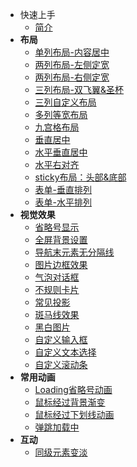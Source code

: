 - 快速上手
  - [简介](zh-cn/README.md)
- <b>布局</b>
  - [单列布局-内容居中](zh-cn/01单列布局-内容居中.md)
  - [两列布局-左侧定宽](zh-cn/02两列布局-左侧定宽.md)
  - [两列布局-右侧定宽](zh-cn/03两列布局-右侧定宽.md)
  - [三列布局-双飞翼&圣杯](zh-cn/04三列布局-两侧定宽,中间自适应.md)
  - [三列自定义布局](zh-cn/05三列自定义布局.md)
  - [多列等宽布局](zh-cn/06多列等宽布局.md)
  - [九宫格布局](zh-cn/07九宫格布局.md)
  - [垂直居中](zh-cn/08垂直居中.md)
  - [水平垂直居中](zh-cn/09水平垂直居中.md)
  - [水平右对齐](zh-cn/10水平右对齐.md)
  - [sticky布局：头部&底部](zh-cn/11sticky布局：头部&底部.md)
  - [表单-垂直排列](zh-cn/12表单-垂直排列.md)
  - [表单-水平排列](zh-cn/13表单-水平排列.md)
- <b>视觉效果</b>
  - [省略号显示](zh-cn/省略号.md)
  - [全屏背景设置](zh-cn/全屏背景设置.md)
  - [导航末元素无分隔线](zh-cn/导航末元素无分隔线.md) 
  - [图片边框效果](zh-cn/图片边框效果.md)
  - [气泡对话框](zh-cn/气泡对话框.md)
  - [不规则卡片](zh-cn/不规则卡片.md)
  - [常见投影](zh-cn/常见投影.md)
  - [斑马线效果](zh-cn/斑马线效果.md)
  - [黑白图片](zh-cn/黑白图片.md)
  - [自定义输入框](zh-cn/自定义输入框.md)
  - [自定义文本选择](zh-cn/自定义文本选择.md)
  - [自定义滚动条](zh-cn/自定义滚动条.md)
- <b>常用动画</b>
   - [Loading省略号动画](zh-cn/loading省略号动画.md)
   - [鼠标经过背景渐变](zh-cn/鼠标经过背景渐变.md)
   - [鼠标经过下划线动画](zh-cn/鼠标经过下划线动画.md)
   - [弹跳加载中](zh-cn/弹跳加载中.md)
- <b>互动</b>
   - [同级元素变淡](zh-cn/同级兄弟元素变淡.md)